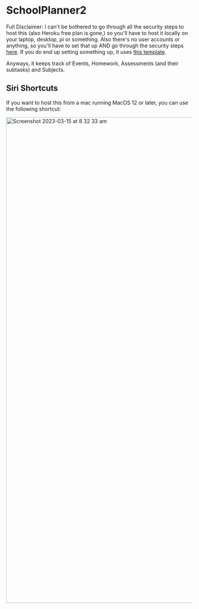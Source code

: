 # SchoolPlanner2
 
Full Disclaimer: I can't be bothered to go through all the security steps to host this (also Heroku free plan is gone,) so you'll have to host it locally on your laptop, desktop, pi or something. Also there's no user accounts or anything, so you'll have to set that up AND go through the security steps [here](https://docs.djangoproject.com/en/4.1/howto/deployment/checklist/). If you do end up setting something up, it uses [this template](https://www.bootstrapdash.com/product/corona-free).

Anyways, it keeps track of Events, Homework, Assessments (and their subtasks) and Subjects.

## Siri Shortcuts
If you want to host this from a mac running MacOS 12 or later, you can use the following shortcut:

<img width="1312" alt="Screenshot 2023-03-15 at 8 32 33 am" src="https://user-images.githubusercontent.com/79617327/225142288-f34b66c2-56d4-4da6-9d04-f5ffe8c19c23.png">
